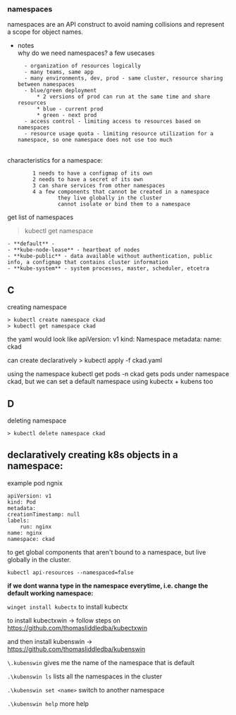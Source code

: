
### namespaces

namespaces are an API construct to avoid naming collisions and represent a scope for object names.

* notes
\
    why do we need namespaces? a few usecases

        - organization of resources logically 
        - many teams, same app 
        - many environments, dev, prod - same cluster, resource sharing between namespaces 
        - blue/green deployment 
            * 2 versions of prod can run at the same time and share resources 
            * blue - current prod 
            * green - next prod 
        - access control - limiting access to resources based on namespaces
        - resource usage quota - limiting resource utilization for a namespace, so one namespace does not use too much
\
    characteristics for a namespace: 

            1 needs to have a configmap of its own
            2 needs to have a secret of its own
            3 can share services from other namespaces
            4 a few components that cannot be created in a namespace
                    they live globally in the cluster
                    cannot isolate or bind them to a namespace

get list of namespaces

   > kubectl get namespace
                        
    - **default** - 
    - **kube-node-lease** - heartbeat of nodes 
    - **kube-public** - data available without authentication, public info, a configmap that contains cluster information 
    - **kube-system** - system processes, master, scheduler, etcetra 

## C

creating namespace

    > kubectl create namespace ckad
    > kubectl get namespace ckad

the yaml would look like 
    apiVersion: v1
    kind: Namespace
    metadata:
        name: ckad

can create declaratively 
    > kubectl apply -f ckad.yaml

using the namespace 
    kubectl get pods -n ckad
gets pods under namespace ckad, but we can set a default namespace using kubectx + kubens too

## D

deleting namespace

    > kubectl delete namespace ckad

## declaratively creating k8s objects in a namespace: 

example pod ngnix 

    apiVersion: v1
    kind: Pod
    metadata:
    creationTimestamp: null
    labels:
        run: nginx
    name: nginx
    namespace: ckad

to get global components that aren't bound to a namespace, but live globally in the cluster.

    kubectl api-resources --namespaced=false



**if we dont wanna type in the namespace everytime, i.e. change the default working namespace:**

`winget install kubectx` to install kubectx

to install kubectxwin -> follow steps on <https://github.com/thomasliddledba/kubectxwin>

and then install kubenswin -> <https://github.com/thomasliddledba/kubenswin>

`\.kubenswin` gives me the name of the namespace that is default

`.\kubenswin ls` lists all the namespaces in the cluster

`.\kubenswin set <name>` switch to another namespace

`.\kubenswin help` more help
